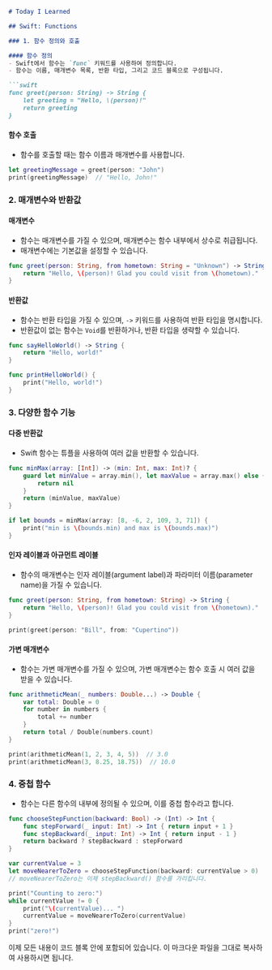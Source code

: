

```markdown
# Today I Learned

## Swift: Functions

### 1. 함수 정의와 호출

#### 함수 정의
- Swift에서 함수는 `func` 키워드를 사용하여 정의합니다.
- 함수는 이름, 매개변수 목록, 반환 타입, 그리고 코드 블록으로 구성됩니다.

```swift
func greet(person: String) -> String {
    let greeting = "Hello, \(person)!"
    return greeting
}
```

#### 함수 호출
- 함수를 호출할 때는 함수 이름과 매개변수를 사용합니다.

```swift
let greetingMessage = greet(person: "John")
print(greetingMessage)  // "Hello, John!"
```

### 2. 매개변수와 반환값

#### 매개변수
- 함수는 매개변수를 가질 수 있으며, 매개변수는 함수 내부에서 상수로 취급됩니다.
- 매개변수에는 기본값을 설정할 수 있습니다.

```swift
func greet(person: String, from hometown: String = "Unknown") -> String {
    return "Hello, \(person)! Glad you could visit from \(hometown)."
}
```

#### 반환값
- 함수는 반환 타입을 가질 수 있으며, `->` 키워드를 사용하여 반환 타입을 명시합니다.
- 반환값이 없는 함수는 `Void`를 반환하거나, 반환 타입을 생략할 수 있습니다.

```swift
func sayHelloWorld() -> String {
    return "Hello, world!"
}

func printHelloWorld() {
    print("Hello, world!")
}
```

### 3. 다양한 함수 기능

#### 다중 반환값
- Swift 함수는 튜플을 사용하여 여러 값을 반환할 수 있습니다.

```swift
func minMax(array: [Int]) -> (min: Int, max: Int)? {
    guard let minValue = array.min(), let maxValue = array.max() else {
        return nil
    }
    return (minValue, maxValue)
}

if let bounds = minMax(array: [8, -6, 2, 109, 3, 71]) {
    print("min is \(bounds.min) and max is \(bounds.max)")
}
```

#### 인자 레이블과 아규먼트 레이블
- 함수의 매개변수는 인자 레이블(argument label)과 파라미터 이름(parameter name)을 가질 수 있습니다.

```swift
func greet(person: String, from hometown: String) -> String {
    return "Hello, \(person)! Glad you could visit from \(hometown)."
}

print(greet(person: "Bill", from: "Cupertino"))
```

#### 가변 매개변수
- 함수는 가변 매개변수를 가질 수 있으며, 가변 매개변수는 함수 호출 시 여러 값을 받을 수 있습니다.

```swift
func arithmeticMean(_ numbers: Double...) -> Double {
    var total: Double = 0
    for number in numbers {
        total += number
    }
    return total / Double(numbers.count)
}

print(arithmeticMean(1, 2, 3, 4, 5))  // 3.0
print(arithmeticMean(3, 8.25, 18.75))  // 10.0
```

### 4. 중첩 함수
- 함수는 다른 함수의 내부에 정의될 수 있으며, 이를 중첩 함수라고 합니다.

```swift
func chooseStepFunction(backward: Bool) -> (Int) -> Int {
    func stepForward(_ input: Int) -> Int { return input + 1 }
    func stepBackward(_ input: Int) -> Int { return input - 1 }
    return backward ? stepBackward : stepForward
}

var currentValue = 3
let moveNearerToZero = chooseStepFunction(backward: currentValue > 0)
// moveNearerToZero는 이제 stepBackward() 함수를 가리킵니다.

print("Counting to zero:")
while currentValue != 0 {
    print("\(currentValue)... ")
    currentValue = moveNearerToZero(currentValue)
}
print("zero!")
```

이제 모든 내용이 코드 블록 안에 포함되어 있습니다. 이 마크다운 파일을 그대로 복사하여 사용하시면 됩니다.
```
